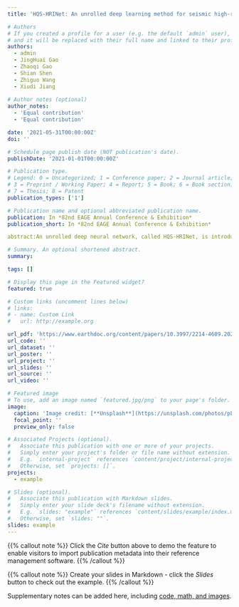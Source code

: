 ```yaml
---
title: 'HQS-HRINet: An unrolled deep learning method for seismic high-resolution inversion with an inaccurate wavelet'

# Authors
# If you created a profile for a user (e.g. the default `admin` user), write the username (folder name) here
# and it will be replaced with their full name and linked to their profile.
authors:
  - admin
  - JingHuai Gao
  - Zhaoqi Gao
  - Shian Shen
  - Zhiguo Wang
  - Xiudi Jiang
  
# Author notes (optional)
author_notes:
  - 'Equal contribution'
  - 'Equal contribution'

date: '2021-05-31T00:00:00Z'
doi: ''

# Schedule page publish date (NOT publication's date).
publishDate: '2021-01-01T00:00:00Z'

# Publication type.
# Legend: 0 = Uncategorized; 1 = Conference paper; 2 = Journal article;
# 3 = Preprint / Working Paper; 4 = Report; 5 = Book; 6 = Book section;
# 7 = Thesis; 8 = Patent
publication_types: ['1']

# Publication name and optional abbreviated publication name.
publication: In *82nd EAGE Annual Conference & Exhibition*
publication_short: In *82nd EAGE Annual Conference & Exhibition*

abstract:An unrolled deep neural network, called HQS-HRINet, is introduced to finish the seismic high-resolution inversion. It unrolls the iterative half-quadratic splitting (HQS) algorithm into a deep neural network and applies the residual convolutional neural network (CNN) blocks to learn the proximal mapping to avoid the design of regularization functions and complex algorithms. Further, the regularization parameter at each iteration can be explicitly learned from the training sets. Significantly, the errors brought by the inaccurate zero-phase wavelets, estimated by a simple amplitude spectral fitting, can be compensated by the error back-propagation. Finally, the synthetic and field data examples are conducted to demonstrate the effectiveness of the proposed method. 

# Summary. An optional shortened abstract.
summary:

tags: []

# Display this page in the Featured widget?
featured: true

# Custom links (uncomment lines below)
# links:
# - name: Custom Link
#   url: http://example.org

url_pdf: 'https://www.earthdoc.org/content/papers/10.3997/2214-4609.202112656'
url_code: ''
url_dataset: ''
url_poster: ''
url_project: ''
url_slides: ''
url_source: ''
url_video: ''

# Featured image
# To use, add an image named `featured.jpg/png` to your page's folder.
image:
  caption: 'Image credit: [**Unsplash**](https://unsplash.com/photos/pLCdAaMFLTE)'
  focal_point: ''
  preview_only: false

# Associated Projects (optional).
#   Associate this publication with one or more of your projects.
#   Simply enter your project's folder or file name without extension.
#   E.g. `internal-project` references `content/project/internal-project/index.md`.
#   Otherwise, set `projects: []`.
projects:
  - example

# Slides (optional).
#   Associate this publication with Markdown slides.
#   Simply enter your slide deck's filename without extension.
#   E.g. `slides: "example"` references `content/slides/example/index.md`.
#   Otherwise, set `slides: ""`.
slides: example
---
```


{{% callout note %}}
Click the _Cite_ button above to demo the feature to enable visitors to import publication metadata into their reference management software.
{{% /callout %}}

{{% callout note %}}
Create your slides in Markdown - click the _Slides_ button to check out the example.
{{% /callout %}}

Supplementary notes can be added here, including [code, math, and images](https://wowchemy.com/docs/writing-markdown-latex/).

